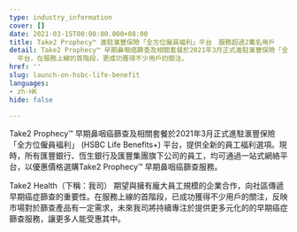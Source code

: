 ```yaml
---
type: industry_information
cover: []
date: 2021-03-15T00:00:00.000+08:00
title: Take2 Prophecy™ 進駐滙豐保險「全方位僱員褔利」平台　服務超過2萬名用戶
detail: Take2 Prophecy™ 早期鼻咽癌篩查及相關套餐於2021年3月正式進駐滙豐保險「全方位僱員褔利」 (HSBC Life Benefits+)
  平台，在服務上線的首階段，更成功獲得不少用戶的關注。
href: ''
slug: launch-on-hsbc-life-benefit
languages:
- zh-HK
hide: false

---
```

Take2 Prophecy™ 早期鼻咽癌篩查及相關套餐於2021年3月正式進駐滙豐保險「全方位僱員褔利」 (HSBC Life Benefits+) 平台，提供全新的員工福利選項。現時，所有匯豐銀行、恆生銀行及匯豐集團旗下公司的員工，均可通過一站式網絡平台，以優惠價格選購Take2 Prophecy™ 早期鼻咽癌篩查服務。

Take2 Health（下稱：我司） 期望與擁有龐大員工規模的企業合作，向社區傳遞早期癌症篩查的重要性。在服務上線的首階段，已成功獲得不少用戶的關注，反映市場對於篩查產品有一定需求，未來我司將持續專注於提供更多元化的的早期癌症篩查服務，讓更多人能受惠其中。